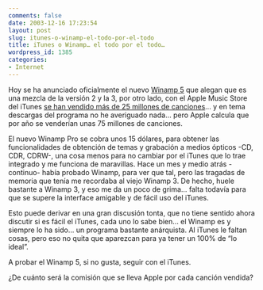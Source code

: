 ```yaml
---
comments: false
date: 2003-12-16 17:23:54
layout: post
slug: itunes-o-winamp-el-todo-por-el-todo
title: iTunes o Winamp… el todo por el todo…
wordpress_id: 1385
categories:
- Internet
---
```


Hoy se ha anunciado oficialmente el nuevo [Winamp 5](http://www.winamp.com) que alegan que es una mezcla de la versión 2 y la 3, por otro lado, con el Apple Music Store del iTunes [se han vendido más de 25 millones de canciones](http://www.quicken.com/investments/news_center/story/?story=NewsStory/dowJones/20031216/ON200312160016000011.var&column=P0DFP)… y en tema descargas del programa no he averiguado nada… pero Apple calcula que por año se venderían unas 75 millones de canciones.





El nuevo Winamp Pro se cobra unos 15 dólares, para obtener las funcionalidades de obtención de temas y grabación a medios ópticos -CD, CDR, CDRW-, una cosa menos para no cambiar por el iTunes que lo trae integrado y me funciona de maravillas. Hace un mes y medio atrás  -continuo- había probado Winamp, para ver que tal, pero las tragadas de memoria que tenía me recordaba al viejo Winamp 3. De hecho, huele bastante a Winamp 3, y eso me da un poco de grima… falta todavía para que se supere la interface amigable y de fácil uso del iTunes.





Esto puede derivar en una gran discusión tonta, que no tiene sentido ahora discutir si es fácil el iTunes, cada uno lo sabe bien… el Winamp es y siempre lo ha sido… un programa bastante anárquista. Al iTunes le faltan cosas, pero eso no quita que aparezcan para ya tener un 100% de “lo ideal”.





A probar el Winamp 5, si no gusta, seguir con el iTunes.





¿De cuánto será la comisión que se lleva Apple por cada canción vendida?




 
